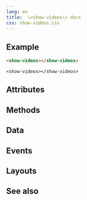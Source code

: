 ```yaml
---
lang: en
title:  \<show-videos\> docs
css: show-videos.css
---
```


<main>

<section id=example>

## Example


```html
<show-videos></show-videos>
```

```{=html}
<show-videos></show-videos>
```



</section>

<section id=attributes>

## Attributes

</section>

<section id=methods>

## Methods

</section>

<section id=data>

## Data

</section>

<section id=events>

## Events

</section>

<section id=layouts>

## Layouts

</section>

<section id=see-also>

## See also

</main>


<script type="module">
import {ShowVideos} from './ShowVideos.js'

window.showVideos = document.querySelector('show-videos')
</script>

